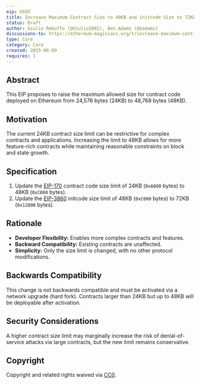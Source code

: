 ```yaml
---
eip: XXXX
title: Increase Maximum Contract Size to 48KB and initcode Size to 72KB
status: Draft
author: Giulio Rebuffo (@Giulio2002), Ben Adams (@badams)
discussions-to: https://ethereum-magicians.org/t/increase-maximum-contract-size-to-48kb/24509
type: Core
category: Core
created: 2025-06-09
requires: 1
---
```


## Abstract

This EIP proposes to raise the maximum allowed size for contract code deployed on Ethereum from 24,576 bytes (24KB) to 48,768 bytes (48KB).

## Motivation

The current 24KB contract size limit can be restrictive for complex contracts and applications. Increasing the limit to 48KB allows for more feature-rich contracts while maintaining reasonable constraints on block and state growth.

## Specification

1. Update the [EIP-170](./eip-170.md) contract code size limit of 24KB (`0x6000` bytes) to 48KB (`0xC000` bytes).
2. Update the [EIP-3860](./eip-3860.md) initcode size limit of 48KB (`0xC000` bytes) to 72KB (`0x12000` bytes).

## Rationale

- **Developer Flexibility:** Enables more complex contracts and features.
- **Backward Compatibility:** Existing contracts are unaffected.
- **Simplicity:** Only the size limit is changed, with no other protocol modifications.

## Backwards Compatibility

This change is not backwards compatible and must be activated via a network upgrade (hard fork). Contracts larger than 24KB but up to 48KB will be deployable after activation.

## Security Considerations

A higher contract size limit may marginally increase the risk of denial-of-service attacks via large contracts, but the new limit remains conservative.

## Copyright

Copyright and related rights waived via [CC0](https://creativecommons.org/publicdomain/zero/1.0/).

